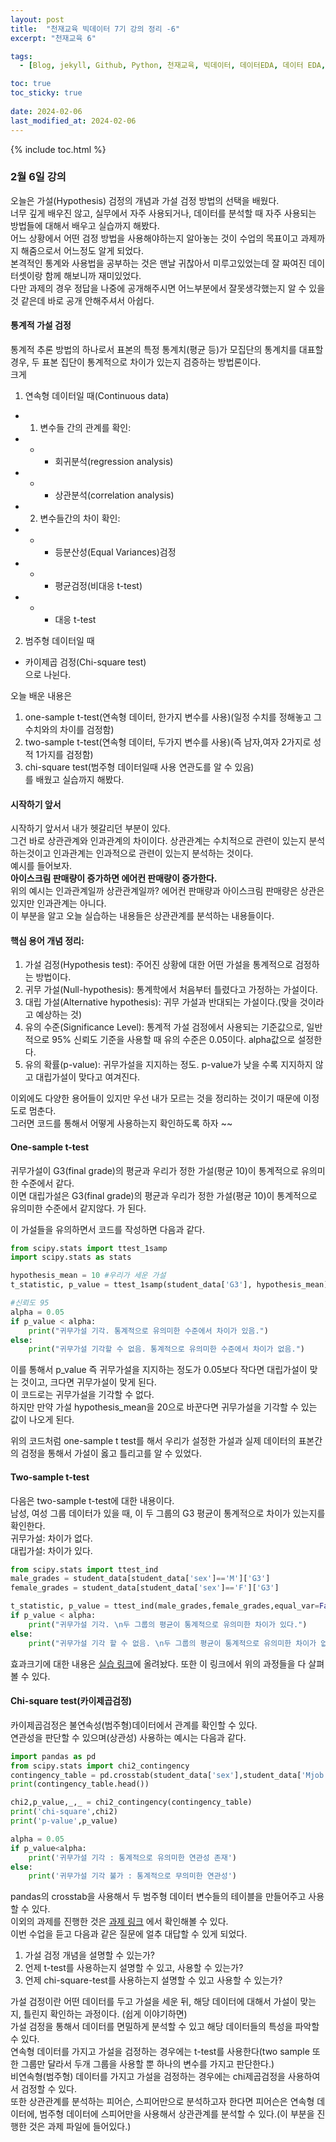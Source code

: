 ```yaml
---
layout: post
title:  "천재교육 빅데이터 7기 강의 정리 -6"
excerpt: "천재교육 6"

tags:
  - [Blog, jekyll, Github, Python, 천재교육, 빅데이터, 데이터EDA, 데이터 EDA, 데이터분석, 데이터 분석, 가설검정, 통계]

toc: true
toc_sticky: true
 
date: 2024-02-06
last_modified_at: 2024-02-06
---
```


{% include toc.html %}

### 2월 6일 강의

오늘은 가설(Hypothesis) 검정의 개념과 가설 검정 방법의 선택을 배웠다.    
너무 깊게 배우진 않고, 실무에서 자주 사용되거나, 데이터를 분석할 때 자주 사용되는 방법들에 대해서 배우고 실습까지 해봤다.    
어느 상황에서 어떤 검정 방법을 사용해야하는지 알아놓는 것이 수업의 목표이고 과제까지 해줌으로서 어느정도 알게 되었다.    
본격적인 통계와 사용법을 공부하는 것은 맨날 귀찮아서 미루고있었는데 잘 짜여진 데이터셋이랑 함께 해보니까 재미있었다.     
다만 과제의 경우 정답을 나중에 공개해주시면 어느부분에서 잘못생각했는지 알 수 있을 것 같은데 바로 공개 안해주셔서 아쉽다.    




#### 통계적 가설 검정
통계적 추론 방법의 하나로서 표본의 특정 통계치(평균 등)가 모집단의 통계치를 대표할 경우, 두 표본 집단이 통계적으로 차이가 있는지 검증하는 방법론이다.    
크게     
1. 연속형 데이터일 때(Continuous data)
- 1) 변수들 간의 관계를 확인:
- + - 회귀분석(regression analysis)
- + - 상관분석(correlation analysis)
- 2) 변수들간의 차이 확인:
- + - 등분산성(Equal Variances)검정
- + - 평균검정(비대응 t-test)
- + - 대응 t-test
2. 범주형 데이터일 때
- 카이제곱 검정(Chi-square test)      
으로 나뉜다.    

오늘 배운 내용은    

1. one-sample t-test(연속형 데이터, 한가지 변수를 사용)(일정 수치를 정해놓고 그 수치와의 차이를 검정함)
2. two-sample t-test(연속형 데이터, 두가지 변수를 사용)(즉 남자,여자 2가지로 성적 1가지를 검정함)
3. chi-square test(범주형 데이터일때 사용 연관도를 알 수 있음)    
를 배웠고 실습까지 해봤다.     

#### 시작하기 앞서
시작하기 앞서서 내가 헷갈리던 부분이 있다.   
그건 바로 상관관계와 인과관계의 차이이다. 상관관계는 수치적으로 관련이 있는지 분석하는것이고 인과관계는 인과적으로 관련이 있는지 분석하는 것이다.   
예시를 들어보자.   
**아이스크림 판매량이 증가하면 에어컨 판매량이 증가한다.**     
위의 예시는 인과관계일까 상관관계일까? 에어컨 판매량과 아이스크림 판매량은 상관은 있지만 인과관계는 아니다.     
이 부분을 알고 오늘 실습하는 내용들은 상관관계를 분석하는 내용들이다.    

#### 핵심 용어 개념 정리:
1. 가설 검정(Hypothesis test): 주어진 상황에 대한 어떤 가설을 통계적으로 검정하는 방법이다.
2. 귀무 가설(Null-hypothesis): 통계학에서 처음부터 틀렸다고 가정하는 가설이다.
3. 대립 가설(Alternative hypothesis): 귀무 가설과 반대되는 가설이다.(맞을 것이라고 예상하는 것)
4. 유의 수준(Significance Level): 통계적 가설 검정에서 사용되는 기준값으로, 일반적으로 95% 신뢰도 기준을 사용할 때 유의 수준은 0.05이다. alpha값으로 설정한다.
5. 유의 확률(p-value): 귀무가설을 지지하는 정도. p-value가 낮을 수록 지지하지 않고 대립가설이 맞다고 여겨진다.    


이외에도 다양한 용어들이 있지만 우선 내가 모르는 것을 정리하는 것이기 때문에 이정도로 멈춘다.    
그러면 코드를 통해서 어떻게 사용하는지 확인하도록 하자 ~~    


#### One-sample t-test
귀무가설이 G3(final grade)의 평균과 우리가 정한 가설(평균 10)이 통계적으로 유의미한 수준에서 같다.    
이면 대립가설은 G3(final grade)의 평균과 우리가 정한 가설(평균 10)이 통계적으로 유의미한 수준에서 같지않다. 가 된다.    

이 가설들을 유의하면서 코드를 작성하면 다음과 같다.    

```python
from scipy.stats import ttest_1samp
import scipy.stats as stats

hypothesis_mean = 10 #우리가 세운 가설
t_statistic, p_value = ttest_1samp(student_data['G3'], hypothesis_mean)

#신뢰도 95
alpha = 0.05
if p_value < alpha:
    print("귀무가설 기각. 통계적으로 유의미한 수준에서 차이가 있음.")
else:
    print("귀무가설 기각할 수 없음. 통계적으로 유의미한 수준에서 차이가 없음.")
```
이를 통해서 p_value 즉 귀무가설을 지지하는 정도가 0.05보다 작다면 대립가설이 맞는 것이고, 크다면 귀무가설이 맞게 된다.    
이 코드로는 귀무가설을 기각할 수 없다.    
하지만 만약 가설 hypothesis_mean을 20으로 바꾼다면 귀무가설을 기각할 수 있는 값이 나오게 된다.    
      
위의 코드처럼 one-sample t test를 해서 우리가 설정한 가설과 실제 데이터의 표본간의 검정을 통해서 가설이 옳고 틀리고를 알 수 있었다.      

#### Two-sample t-test
다음은 two-sample t-test에 대한 내용이다.     
남성, 여성 그룹 데이터가 있을 때, 이 두 그룹의 G3 평균이 통계적으로 차이가 있는지를 확인한다.    
귀무가설: 차이가 없다.     
대립가설: 차이가 있다.     

```python
from scipy.stats import ttest_ind
male_grades = student_data[student_data['sex']=='M']['G3']
female_grades = student_data[student_data['sex']=='F']['G3']

t_statistic, p_value = ttest_ind(male_grades,female_grades,equal_var=False)
if p_value < alpha:
    print("귀무가설 기각. \n두 그룹의 평균이 통계적으로 유의미한 차이가 있다.")
else:
    print("귀무가설 기각 할 수 없음. \n두 그룹의 평균이 통계적으로 유의미한 차이가 없음. ")
```
효과크기에 대한 내용은 [실습 링크](https://github.com/gustjr7879/chunjae/blob/main/jae8.ipynb)에 올려놨다. 또한 이 링크에서 위의 과정들을 다 살펴볼 수 있다.    

#### Chi-square test(카이제곱검정)
카이제곱검정은 불연속성(범주형)데이터에서 관계를 확인할 수 있다.    
연관성을 판단할 수 있으며(상관성) 사용하는 예시는 다음과 같다.    

```python
import pandas as pd
from scipy.stats import chi2_contingency
contingency_table = pd.crosstab(student_data['sex'],student_data['Mjob']) #설정된 두 변수들의 테이블을 만들어줌
print(contingency_table.head())

chi2,p_value,_,_ = chi2_contingency(contingency_table)
print('chi-square',chi2)
print('p-value',p_value)

alpha = 0.05
if p_value<alpha:
    print('귀무가설 기각 : 통계적으로 유의미한 연관성 존재')
else:
    print('귀무가설 기각 불가 : 통계적으로 무의미한 연관성')
```

pandas의 crosstab을 사용해서 두 범주형 데이터 변수들의 테이블을 만들어주고 사용할 수 있다.   
이외의 과제를 진행한 것은 [과제 링크](https://github.com/gustjr7879/chunjae/blob/main/hw2.ipynb) 에서 확인해볼 수 있다.   
이번 수업을 듣고 다음과 같은 질문에 얼추 대답할 수 있게 되었다.    

1. 가설 검정 개념을 설명할 수 있는가?
2. 언제 t-test를 사용하는지 설명할 수 있고, 사용할 수 있는가?
3. 언제 chi-square-test를 사용하는지 설명할 수 있고 사용할 수 있는가?    

가설 검정이란 어떤 데이터를 두고 가설을 세운 뒤, 해당 데이터에 대해서 가설이 맞는지, 틀린지 확인하는 과정이다. (쉽게 이야기하면)    
가설 검정을 통해서 데이터를 면밀하게 분석할 수 있고 해당 데이터들의 특성을 파악할 수 있다.    
연속형 데이터를 가지고 가설을 검정하는 경우에는 t-test를 사용한다(two sample 또한 그룹만 달라서 두개 그룹을 사용할 뿐 하나의 변수를 가지고 판단한다.)    
비연속형(범주형) 데이터를 가지고 가설을 검정하는 경우에는 chi제곱검정을 사용하여서 검정할 수 있다.    
또한 상관관계를 분석하는 피어슨, 스피어만으로 분석하고자 한다면 피어슨은 연속형 데이터에, 범주형 데이터에 스피어만을 사용해서 상관관계를 분석할 수 있다.(이 부분을 진행한 것은 과제 파일에 들어있다.)